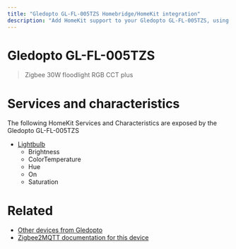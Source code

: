 ```yaml
---
title: "Gledopto GL-FL-005TZS Homebridge/HomeKit integration"
description: "Add HomeKit support to your Gledopto GL-FL-005TZS, using Homebridge, Zigbee2MQTT and homebridge-z2m."
---
```

<!---
This file has been GENERATED using src/docgen/docgen.ts
DO NOT EDIT THIS FILE MANUALLY!
-->
# Gledopto GL-FL-005TZS
> Zigbee 30W floodlight RGB CCT plus


# Services and characteristics
The following HomeKit Services and Characteristics are exposed by
the Gledopto GL-FL-005TZS

* [Lightbulb](../../light.md)
  * Brightness
  * ColorTemperature
  * Hue
  * On
  * Saturation


# Related
* [Other devices from Gledopto](../index.md#gledopto)
* [Zigbee2MQTT documentation for this device](https://www.zigbee2mqtt.io/devices/GL-FL-005TZS.html)